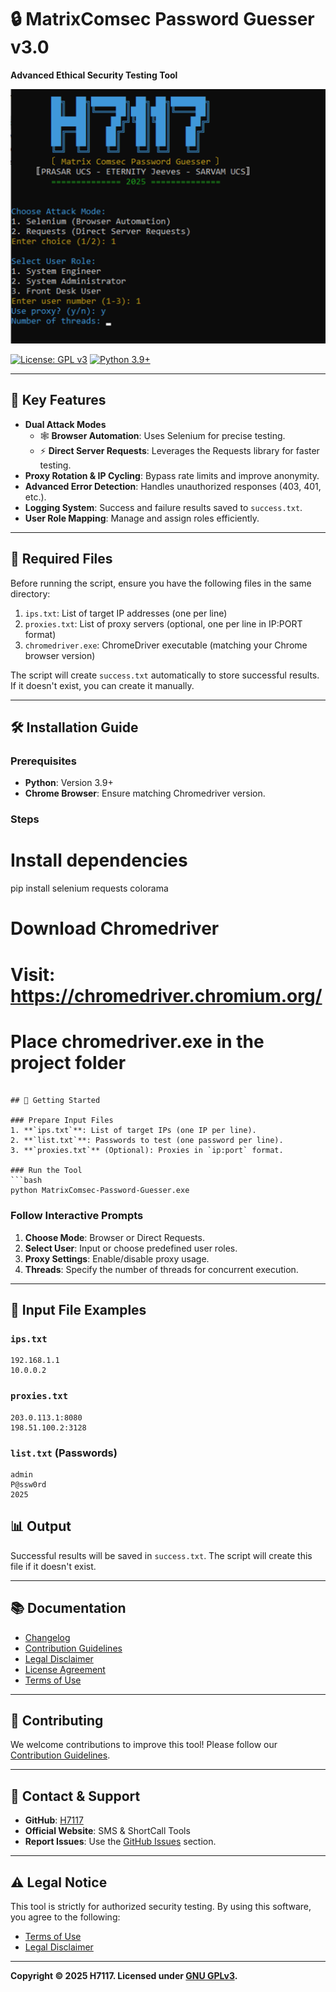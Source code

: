 # 🔒 MatrixComsec Password Guesser v3.0
**Advanced Ethical Security Testing Tool**

![Script Screenshot](https://raw.githubusercontent.com/MH7117/MatrixComsec-Password-Guesser/refs/heads/main/MatrixComsec-Password-Guesser-Screen-Shot.png)

[![License: GPL v3](https://img.shields.io/badge/License-GPLv3-blue.svg)](https://www.gnu.org/licenses/gpl-3.0)
[![Python 3.9+](https://img.shields.io/badge/Python-3.9%2B-green.svg)](https://www.python.org/)

---

## 🌟 Key Features
- **Dual Attack Modes**
  - 🕸️ **Browser Automation**: Uses Selenium for precise testing.
  - ⚡ **Direct Server Requests**: Leverages the Requests library for faster testing.
- **Proxy Rotation & IP Cycling**: Bypass rate limits and improve anonymity.
- **Advanced Error Detection**: Handles unauthorized responses (403, 401, etc.).
- **Logging System**: Success and failure results saved to `success.txt`.
- **User Role Mapping**: Manage and assign roles efficiently.

---

## 📁 Required Files
Before running the script, ensure you have the following files in the same directory:

1. `ips.txt`: List of target IP addresses (one per line)
2. `proxies.txt`: List of proxy servers (optional, one per line in IP:PORT format)
3. `chromedriver.exe`: ChromeDriver executable (matching your Chrome browser version)

The script will create `success.txt` automatically to store successful results. If it doesn't exist, you can create it manually.

---

## 🛠️ Installation Guide

### Prerequisites
- **Python**: Version 3.9+
- **Chrome Browser**: Ensure matching Chromedriver version.

### Steps
# Install dependencies
pip install selenium requests colorama

# Download Chromedriver
# Visit: https://chromedriver.chromium.org/
# Place chromedriver.exe in the project folder
```

## 🚀 Getting Started

### Prepare Input Files
1. **`ips.txt`**: List of target IPs (one IP per line).
2. **`list.txt`**: Passwords to test (one password per line).
3. **`proxies.txt`** (Optional): Proxies in `ip:port` format.

### Run the Tool
```bash
python MatrixComsec-Password-Guesser.exe
```

### Follow Interactive Prompts
1. **Choose Mode**: Browser or Direct Requests.
2. **Select User**: Input or choose predefined user roles.
3. **Proxy Settings**: Enable/disable proxy usage.
4. **Threads**: Specify the number of threads for concurrent execution.

---

## 📂 Input File Examples

### `ips.txt`
```plaintext
192.168.1.1
10.0.0.2
```

### `proxies.txt`
```plaintext
203.0.113.1:8080
198.51.100.2:3128
```

### `list.txt` (Passwords)
```plaintext
admin
P@ssw0rd
2025
```

## 📊 Output
Successful results will be saved in `success.txt`. The script will create this file if it doesn't exist.

---

## 📚 Documentation

- [Changelog](https://github.com/MH7117/MatrixComsec-Password-Guesser/blob/main/CHANGELOG.md)
- [Contribution Guidelines](https://github.com/MH7117/MatrixComsec-Password-Guesser/blob/main/Contribution%20Guidelines.txt)
- [Legal Disclaimer](https://github.com/MH7117/MatrixComsec-Password-Guesser/blob/main/Legal%20Disclaimer.txt)
- [License Agreement](https://github.com/MH7117/MatrixComsec-Password-Guesser/blob/main/License%20Agreement.txt)
- [Terms of Use](https://github.com/MH7117/MatrixComsec-Password-Guesser/blob/main/Terms%20of%20Use.txt)

---

## 🤝 Contributing
We welcome contributions to improve this tool! Please follow our [Contribution Guidelines](https://github.com/MH7117/MatrixComsec-Password-Guesser/blob/main/Contribution%20Guidelines.txt).

---

## 📧 Contact & Support
- **GitHub**: [H7117](https://github.com/MH7117)
- **Official Website**: SMS & ShortCall Tools
- **Report Issues**: Use the [GitHub Issues](https://github.com/MH7117/MatrixComsec-Password-Guesser/issues) section.

---

## ⚠️ Legal Notice
This tool is strictly for authorized security testing. By using this software, you agree to the following:
- [Terms of Use](https://github.com/MH7117/MatrixComsec-Password-Guesser/blob/main/Terms%20of%20Use.txt)
- [Legal Disclaimer](https://github.com/MH7117/MatrixComsec-Password-Guesser/blob/main/Legal%20Disclaimer.txt)

---

**Copyright © 2025 H7117. Licensed under [GNU GPLv3](https://www.gnu.org/licenses/gpl-3.0).**
```
